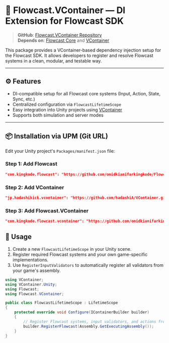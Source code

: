 # 🔌 Flowcast.VContainer — DI Extension for Flowcast SDK

> **GitHub**: [Flowcast.VContainer Repository](https://github.com/omidkianifarkingkode/Flowcast/tree/main/Unity/Assets/Flowcast.VContainer)  
> **Depends on**: [Flowcast Core](https://github.com/omidkianifarkingkode/Flowcast/tree/main/Unity/Assets/Flowcast) and [VContainer](https://github.com/hadashiA/VContainer)

This package provides a VContainer-based dependency injection setup for the Flowcast SDK. It allows developers to register and resolve Flowcast systems in a clean, modular, and testable way.

---

## ⚙️ Features

- DI-compatible setup for all Flowcast core systems (Input, Action, State, Sync, etc.)
- Centralized configuration via `FlowcastLifetimeScope`
- Easy integration into Unity projects using [VContainer](https://github.com/hadashiA/VContainer)
- Supports both simulation and server modes

---

## 📦 Installation via UPM (Git URL)

Edit your Unity project's `Packages/manifest.json` file:

### Step 1: Add Flowcast
```json
"com.kingkode.flowcast": "https://github.com/omidkianifarkingkode/Flowcast.git?path=Unity/Assets/Flowcast"
```

### Step 2: Add VContainer
```json
"jp.hadashikick.vcontainer": "https://github.com/hadashiA/VContainer.git?path=VContainer/Assets/VContainer#1.16.9"
```

### Step 3: Add Flowcast.VContainer
```json
"com.kingkode.flowcast.vcontainer": "https://github.com/omidkianifarkingkode/Flowcast.git?path=Unity/Assets/Flowcast.VContainer"
```

## 🧰 Usage

1. Create a new `FlowcastLifetimeScope` in your Unity scene.
2. Register required Flowcast systems and your own game-specific implementations.
3. Use `RegisterInputValidators` to automatically register all validators from your game's assembly.

```csharp
using VContainer;
using VContainer.Unity;
using Flowcast;
using Flowcast.VContainer;

public class FlowcastLifetimeScope : LifetimeScope
{
    protected override void Configure(IContainerBuilder builder)
    {
        // Register Flowcast systems, input validators, and actions from specified assemblies
        builder.RegisterFlowcast(Assembly.GetExecutingAssembly());
    }
}
```
